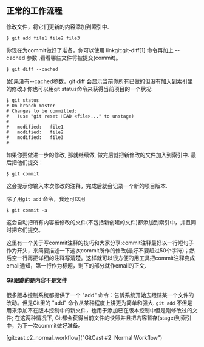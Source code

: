## 正常的工作流程 ##

修改文件，将它们更新的内容添加到索引中.

    $ git add file1 file2 file3

你现在为commit做好了准备，你可以使用 linkgit:git-diff[1] 命令再加上 --cached 参数 ,看看哪些文件将被提交(commit)。

    $ git diff --cached

(如果没有--cached参数，git diff 会显示当前你所有已做的但没有加入到索引里的修改.)
你也可以用git status命令来获得当前项目的一个状况:

    $ git status
    # On branch master
    # Changes to be committed:
    #   (use "git reset HEAD <file>..." to unstage)
    #
    #	modified:   file1
    #	modified:   file2
    #	modified:   file3
    #

如果你要做进一步的修改, 那就继续做, 做完后就把新修改的文件加入到索引中. 最后把他们提交：

    $ git commit

这会提示你输入本次修改的注释，完成后就会记录一个新的项目版本.


除了用`git add` 命令，我还可以用

    $ git commit -a
    
这会自动把所有内容被修改的文件(不包括新创建的文件)都添加到索引中，并且同时把它们提交。


这里有一个关于写commit注释的技巧和大家分享:commit注释最好以一行短句子作为开头，来简要描述一下这次commit所作的修改(最好不要超过50个字符)；然后空一行再把详细的注释写清楚。这样就可以很方便的用工具把commit注释变成email通知，第一行作为标题，剩下的部分就作email的正文.


#### Git跟踪的是内容不是文件 ####

很多版本控制系统都提供了一个 "add" 命令：告诉系统开始去跟踪某一个文件的改动。但是Git里的 "add" 命令从某种程度上讲更为简单和强大. `git add` 不但是用来添加不在版本控制中的新文件，也用于添加已在版本控制中但是刚修改过的文件; 在这两种情况下, Git都会获得当前文件的快照并且把内容暂存(stage)到索引中，为下一次commit做好准备。

[gitcast:c2_normal_workflow]("GitCast #2: Normal Workflow")